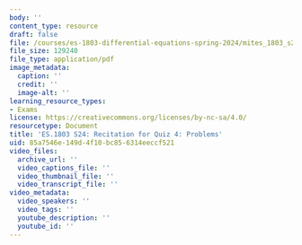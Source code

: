 ```yaml
---
body: ''
content_type: resource
draft: false
file: /courses/es-1803-differential-equations-spring-2024/mites_1803_s24_quiz4-recit.pdf
file_size: 129240
file_type: application/pdf
image_metadata:
  caption: ''
  credit: ''
  image-alt: ''
learning_resource_types:
- Exams
license: https://creativecommons.org/licenses/by-nc-sa/4.0/
resourcetype: Document
title: 'ES.1803 S24: Recitation for Quiz 4: Problems'
uid: 85a7546e-149d-4f10-bc85-6314eeccf521
video_files:
  archive_url: ''
  video_captions_file: ''
  video_thumbnail_file: ''
  video_transcript_file: ''
video_metadata:
  video_speakers: ''
  video_tags: ''
  youtube_description: ''
  youtube_id: ''
---
```

